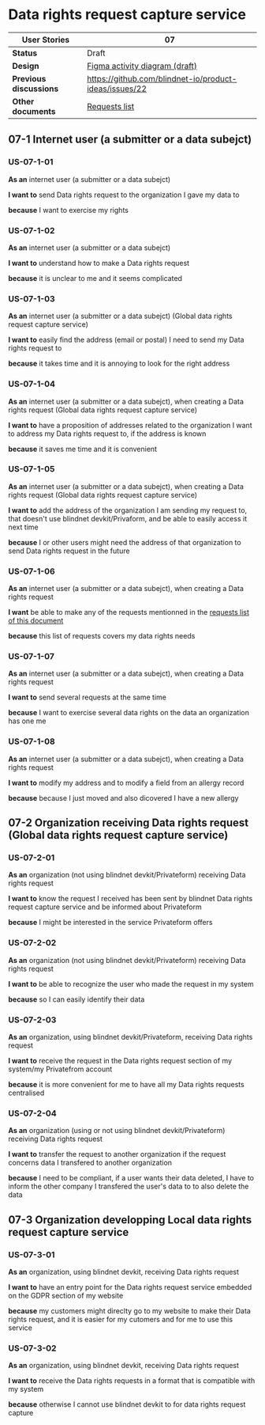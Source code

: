 # Data rights request capture service

<!-- prettier-ignore -->
| User Stories | 07 |
| ---------- | ---- |
| **Status** | Draft |
| **Design** | [Figma activity diagram (draft)](https://www.figma.com/file/miUd9PEmLrjut53rwrQViX/Data-rights-request-capture-service?node-id=0%3A1)
| **Previous discussions** | https://github.com/blindnet-io/product-ideas/issues/22
| **Other documents** | [Requests list](https://github.com/blindnet-io/product-management/blob/devkit-schemas/refs/schemas/RFC-rights-request-interoperability-format.md)

## 07-1 Internet user (a submitter or a data subejct)

### US-07-1-01

**As an** internet user (a submitter or a data subejct)

**I want to** send Data rights request to the organization I gave my data to

**because** I want to exercise my rights 

### US-07-1-02

**As an** internet user (a submitter or a data subejct)

**I want to** understand how to make a Data rights request

**because** it is unclear to me and it seems complicated

### US-07-1-03

**As an** internet user (a submitter or a data subejct) (Global data rights request capture service)

**I want to** easily find the address (email or postal) I need to send my Data rights request to 

**because** it takes time and it is annoying to look for the right address 

### US-07-1-04

**As an** internet user (a submitter or a data subejct), when creating a Data rights request (Global data rights request capture service)

**I want to** have a proposition of addresses related to the organization I want to address my Data rights request to, if the address is known

**because** it saves me time and it is convenient

### US-07-1-05

**As an** internet user (a submitter or a data subejct), when creating a Data rights request (Global data rights request capture service)

**I want to** add the address of the organization I am sending my request to, that doesn't use blindnet devkit/Privaform, and be able to easily access it next time

**because** I or other users might need the address of that organization to send Data rights request in the future

### US-07-1-06

**As an** internet user (a submitter or a data subejct), when creating a Data rights request

**I want** be able to make any of the requests mentionned in the [requests list of this document](https://github.com/blindnet-io/product-management/blob/devkit-schemas/refs/schemas/RFC-rights-request-interoperability-format.md)

**because** this list of requests covers my data rights needs

### US-07-1-07

**As an** internet user (a submitter or a data subejct), when creating a Data rights request

**I want to** send several requests at the same time

**because** I want to exercise several data rights on the data an organization has one me

### US-07-1-08

**As an** internet user (a submitter or a data subejct), when creating a Data rights request

**I want to** modify my address and to modify a field from an allergy record 

**because** because I just moved and also dicovered I have a new allergy

## 07-2 Organization receiving Data rights request (Global data rights request capture service)

### US-07-2-01

**As an** organization (not using blindnet devkit/Privateform) receiving Data rights request 

**I want to** know the request I received has been sent by blindnet Data rights request capture service and be informed about Privateform

**because** I might be interested in the service Privateform offers

### US-07-2-02

**As an** organization (not using blindnet devkit/Privateform) receiving Data rights request 

**I want to** be able to recognize the user who made the request in my system

**because** so I can easily identify their data

### US-07-2-03

**As an** organization, using blindnet devkit/Privateform, receiving Data rights request 

**I want to** receive the request in the Data rights request section of my system/my Privatefrom account

**because** it is more convenient for me to have all my Data rights requests centralised

### US-07-2-04

**As an** organization (using or not using blindnet devkit/Privateform) receiving Data rights request

**I want to** transfer the request to another organization if the request concerns data I transfered to another organization

**because** I need to be compliant, if a user wants their data deleted, I have to inform the other company I transfered the user's data to to also delete the data

## 07-3 Organization developping Local data rights request capture service

### US-07-3-01

**As an** organization, using blindnet devkit, receiving Data rights request

**I want to** have an entry point for the Data rights request service embedded on the GDPR section of my website

**because** my customers might direclty go to my website to make their Data rights request, and it is easier for my cutomers and for me to use this service

### US-07-3-02

**As an** organization, using blindnet devkit, receiving Data rights request

**I want to** receive the Data rights requests in a format that is compatible with my system

**because** otherwise I cannot use blindnet devkit to for data rights request capture 
